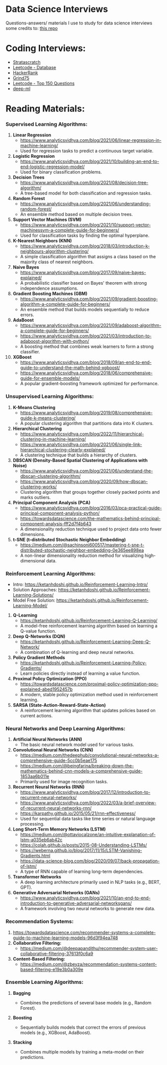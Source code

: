 # Data Science Interviews
Questions-answers/ materials I use to study for data science interviews <br>
some credits to: [this repo](https://github.com/alexeygrigorev/data-science-interviews)

# Coding Interviews:
- [Stratascratch](https://platform.stratascratch.com/coding?code_type=3&order_field=difficulty&is_freemium=1)
- [Leetcode - Database](https://leetcode.com/problemset/database/)
- [HackerRank](https://www.hackerrank.com/domains/sql?filters%5Bstatus%5D%5B%5D=unsolved)
- [Grind75](https://www.techinterviewhandbook.org/grind75/)
- [Leetcode - Top 150 Questions](https://leetcode.com/studyplan/top-interview-150/)
- [deep-ml](https://www.deep-ml.com/?difficulty=easy&category=&solved=&page=1)


# Reading Materials:

### **Supervised Learning Algorithms:**
1. **Linear Regression**
   - https://www.analyticsvidhya.com/blog/2021/06/linear-regression-in-machine-learning/
   - Used for regression tasks to predict a continuous target variable.
2. **Logistic Regression**
   - https://www.analyticsvidhya.com/blog/2021/10/building-an-end-to-end-logistic-regression-model/
   - Used for binary classification problems.
3. **Decision Trees**
   - https://www.analyticsvidhya.com/blog/2021/08/decision-tree-algorithm/
   - A tree-based model for both classification and regression tasks.
4. **Random Forest**
   - https://www.analyticsvidhya.com/blog/2021/06/understanding-random-forest/
   - An ensemble method based on multiple decision trees.
5. **Support Vector Machines (SVM)**
   - https://www.analyticsvidhya.com/blog/2021/10/support-vector-machinessvm-a-complete-guide-for-beginners/
   - Used for classification tasks by finding the optimal hyperplane.
6. **K-Nearest Neighbors (KNN)**
   - https://www.analyticsvidhya.com/blog/2018/03/introduction-k-neighbours-algorithm-clustering/
   - A simple classification algorithm that assigns a class based on the majority class of nearest neighbors.
7. **Naive Bayes**
   - https://www.analyticsvidhya.com/blog/2017/09/naive-bayes-explained/
   - A probabilistic classifier based on Bayes' theorem with strong independence assumptions.
8. **Gradient Boosting Machines (GBM)**
   - https://www.analyticsvidhya.com/blog/2021/09/gradient-boosting-algorithm-a-complete-guide-for-beginners/
   - An ensemble method that builds models sequentially to reduce errors.
9. **AdaBoost**
   - https://www.analyticsvidhya.com/blog/2021/09/adaboost-algorithm-a-complete-guide-for-beginners/
   - https://www.analyticsvidhya.com/blog/2021/03/introduction-to-adaboost-algorithm-with-python/
   - A boosting method that combines weak learners to form a strong classifier.
10. **XGBoost**
    - https://www.analyticsvidhya.com/blog/2018/09/an-end-to-end-guide-to-understand-the-math-behind-xgboost/
    - https://www.analyticsvidhya.com/blog/2018/06/comprehensive-guide-for-ensemble-models/
    - A popular gradient-boosting framework optimized for performance.


### **Unsupervised Learning Algorithms:**
1. **K-Means Clustering**
   - https://www.analyticsvidhya.com/blog/2019/08/comprehensive-guide-k-means-clustering/
   - A popular clustering algorithm that partitions data into K clusters.
2. **Hierarchical Clustering**
   - https://www.analyticsvidhya.com/blog/2022/11/hierarchical-clustering-in-machine-learning/
   - https://www.analyticsvidhya.com/blog/2021/06/single-link-hierarchical-clustering-clearly-explained/
   - A clustering technique that builds a hierarchy of clusters.
3. **DBSCAN (Density-Based Spatial Clustering of Applications with Noise)**
   - https://www.analyticsvidhya.com/blog/2021/06/understand-the-dbscan-clustering-algorithm/
   - https://www.analyticsvidhya.com/blog/2020/09/how-dbscan-clustering-works/
   - Clustering algorithm that groups together closely packed points and marks outliers.
4. **Principal Component Analysis (PCA)**
   - https://www.analyticsvidhya.com/blog/2016/03/pca-practical-guide-principal-component-analysis-python/
   - https://towardsdatascience.com/the-mathematics-behind-principal-component-analysis-fff2d7f4b643
   - A dimensionality reduction technique used to project data onto fewer dimensions.
5. **t-SNE (t-distributed Stochastic Neighbor Embedding)**
   - https://medium.com/@sachinsoni600517/mastering-t-sne-t-distributed-stochastic-neighbor-embedding-0e365ee898ea
   - A non-linear dimensionality reduction method for visualizing high-dimensional data.


### **Reinforcement Learning Algorithms:**
- Intro: https://ketanhdoshi.github.io/Reinforcement-Learning-Intro/
- Solution Approaches: https://ketanhdoshi.github.io/Reinforcement-Learning-Solutions/
- Model Free Solution: https://ketanhdoshi.github.io/Reinforcement-Learning-Model/
1. **Q-Learning**
   - https://ketanhdoshi.github.io/Reinforcement-Learning-Q-Learning/
   - A model-free reinforcement learning algorithm based on learning a Q-value function.
4. **Deep Q-Networks (DQN)**
   - https://ketanhdoshi.github.io/Reinforcement-Learning-Deep-Q-Network/
   - A combination of Q-learning and deep neural networks.
5. **Policy Gradient Methods**
   - https://ketanhdoshi.github.io/Reinforcement-Learning-Policy-Gradients/
   - Learn policies directly instead of learning a value function.
6. **Proximal Policy Optimization (PPO)**
   - https://towardsdatascience.com/proximal-policy-optimization-ppo-explained-abed1952457b
   - A modern, stable policy optimization method used in reinforcement learning.
7. **SARSA (State-Action-Reward-State-Action)**
   - A reinforcement learning algorithm that updates policies based on current actions.

### **Neural Networks and Deep Learning Algorithms:**
1. **Artificial Neural Networks (ANN)**
   - The basic neural network model used for various tasks.
2. **Convolutional Neural Networks (CNN)**
   - https://medium.com/thedeephub/convolutional-neural-networks-a-comprehensive-guide-5cc0b5eae175
   - https://medium.com/@beingfarina/breaking-down-the-mathematics-behind-cnn-models-a-comprehensive-guide-1853aa6b011e
   - Primarily used for image recognition tasks.
3. **Recurrent Neural Networks (RNN)**
   - https://www.analyticsvidhya.com/blog/2017/12/introduction-to-recurrent-neural-networks/
   - https://www.analyticsvidhya.com/blog/2022/03/a-brief-overview-of-recurrent-neural-networks-rnn/
   - https://karpathy.github.io/2015/05/21/rnn-effectiveness/
   - Used for sequential data tasks like time series or natural language processing.
4. **Long Short-Term Memory Networks (LSTM)**
   - https://medium.com/@ottaviocalzone/an-intuitive-explanation-of-lstm-a035eb6ab42c
   - https://colah.github.io/posts/2015-08-Understanding-LSTMs/
   - https://weberna.github.io/blog/2017/11/15/LSTM-Vanishing-Gradients.html
   - https://data-science-blog.com/blog/2020/09/07/back-propagation-of-lstm/
   - A type of RNN capable of learning long-term dependencies.
5. **Transformer Networks**
   - A deep learning architecture primarily used in NLP tasks (e.g., BERT, GPT).
6. **Generative Adversarial Networks (GANs)**
   - https://www.analyticsvidhya.com/blog/2021/10/an-end-to-end-introduction-to-generative-adversarial-networksgans/
   - A framework involving two neural networks to generate new data.


### **Recommendation Systems:**
1. https://towardsdatascience.com/recommender-systems-a-complete-guide-to-machine-learning-models-96d3f94ea748
2. **Collaborative Filtering:**
   - https://medium.com/@deepapandithu/recommender-system-user-collaborative-filtering-37613f0c6a9
3. **Content-Based Filtering:**
   - https://medium.com/@zbeyza/recommendation-systems-content-based-filtering-e19e3b0a309e


### **Ensemble Learning Algorithms:**
1. **Bagging**
   - Combines the predictions of several base models (e.g., Random Forest).
2. **Boosting**
   - Sequentially builds models that correct the errors of previous models (e.g., XGBoost, AdaBoost).
3. **Stacking**







   - Combines multiple models by training a meta-model on their predictions.


